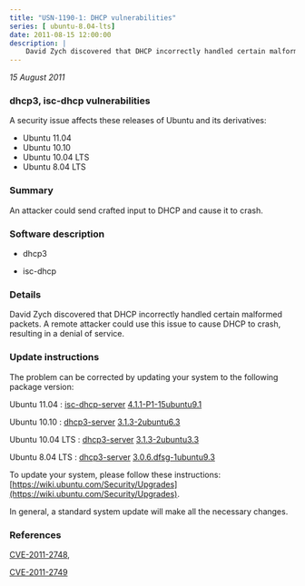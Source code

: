 ```yaml
---
title: "USN-1190-1: DHCP vulnerabilities"
series: [ ubuntu-8.04-lts]
date: 2011-08-15 12:00:00
description: |
    David Zych discovered that DHCP incorrectly handled certain malformed packets. A remote attacker could use this issue to cause DHCP to crash, resulting in a denial of service. 
--- 
```

 
 

*15 August 2011*

### dhcp3, isc-dhcp vulnerabilities

A security issue affects these releases of Ubuntu and its derivatives:

* Ubuntu 11.04
* Ubuntu 10.10
* Ubuntu 10.04 LTS
* Ubuntu 8.04 LTS

### Summary

An attacker could send crafted input to DHCP and cause it to crash. 

### Software description

* dhcp3 

* isc-dhcp 

### Details

David Zych discovered that DHCP incorrectly handled certain malformed packets. A remote attacker could use this issue to cause DHCP to crash, resulting in a denial of service. 

### Update instructions

The problem can be corrected by updating your system to the following package version:

Ubuntu 11.04
 : [isc-dhcp-server](https://launchpad.net/ubuntu/+source/isc-dhcp) <span> [4.1.1-P1-15ubuntu9.1](https://launchpad.net/ubuntu/+source/isc-dhcp/4.1.1-P1-15ubuntu9.1) </span> 

Ubuntu 10.10
 : [dhcp3-server](https://launchpad.net/ubuntu/+source/dhcp3) <span> [3.1.3-2ubuntu6.3](https://launchpad.net/ubuntu/+source/dhcp3/3.1.3-2ubuntu6.3) </span> 

Ubuntu 10.04 LTS
 : [dhcp3-server](https://launchpad.net/ubuntu/+source/dhcp3) <span> [3.1.3-2ubuntu3.3](https://launchpad.net/ubuntu/+source/dhcp3/3.1.3-2ubuntu3.3) </span> 

Ubuntu 8.04 LTS
 : [dhcp3-server](https://launchpad.net/ubuntu/+source/dhcp3) <span> [3.0.6.dfsg-1ubuntu9.3](https://launchpad.net/ubuntu/+source/dhcp3/3.0.6.dfsg-1ubuntu9.3) </span> 

To update your system, please follow these instructions: [https://wiki.ubuntu.com/Security/Upgrades](https://wiki.ubuntu.com/Security/Upgrades).

In general, a standard system update will make all the necessary changes. 

### References

 
 [CVE-2011-2748](http://people.ubuntu.com/~ubuntu-security/cve/CVE-2011-2748), 

 [CVE-2011-2749](http://people.ubuntu.com/~ubuntu-security/cve/CVE-2011-2749)
 

